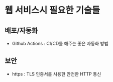 # 웹 서비스시 필요한 기술들

## 배포/자동화

- Github Actions : CI/CD를 해주는 좋은 자동화 방법


## 보안

- https : TLS 인증서를 사용한 안전한 HTTP 통신
